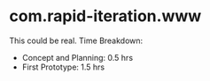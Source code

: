 # com.rapid-iteration.www

This could be real. 
Time Breakdown:

- Concept and Planning: 0.5 hrs
- First Prototype: 1.5 hrs
